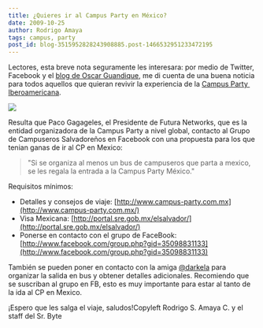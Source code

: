 ```yaml
---
title: ¿Quieres ir al Campus Party en México?
date: 2009-10-25
author: Rodrigo Amaya
tags: campus, party
post_id: blog-3515952828243908885.post-1466532951233472195
---
```


Lectores, esta breve nota seguramente les interesara: por medio de Twitter,
      Facebook y el [blog de Oscar Guandique](http://blog.realactionsoft.com/2009/10/campus-party-mexico-mas-cerca-de-ls.html), me di cuenta de una buena noticia para todos aquellos que
      quieran revivir la experiencia de la [Campus Party  Iberoamericana](http://www.srbyte.com/2008/10/campus-party-iberoamerica.html).

[![](http://4.bp.blogspot.com/_ayvorITawE4/SuUdHF1MRCI/AAAAAAAACNc/BeVmLTYJ7kk/s320/logo_campuspartymx2.gif)](http://4.bp.blogspot.com/_ayvorITawE4/SuUdHF1MRCI/AAAAAAAACNc/BeVmLTYJ7kk/s1600-h/logo_campuspartymx2.gif)

Resulta que Paco Gagageles, el
      Presidente de Futura Networks, que es la entidad organizadora de la Campus Party a nivel
      global, contacto al Grupo de Campuseros Salvadoreños en Facebook con una propuesta para los
      que tenian ganas de ir al CP en Mexico:

> "Si
> se organiza al menos un bus de campuseros que parta a mexico, se les regala la entrada a la
> Campus Party México."

Requisitos
      mínimos:

- Detalles y consejos de viaje: [http://www.campus-party.com.mx](http://www.campus-party.com.mx/)
- Visa Mexicana: [http://portal.sre.gob.mx/elsalvador/](http://portal.sre.gob.mx/elsalvador/)
- Ponerse en contacto con el grupo de FaceBook: [http://www.facebook.com/group.php?gid=35098831133](http://www.facebook.com/group.php?gid=35098831133)

También se pueden poner en contacto con la amiga [@darkela](http://twitter.com/darkela) para organizar la salida en bus y
      obtener detalles adicionales. Recomiendo que se suscriban al grupo en FB, esto es muy
      importante para estar al tanto de la ida al CP en Mexico.

¡Espero que
      les salga el viaje, saludos!Copyleft Rodrigo S. Amaya
      C. y el staff del Sr. Byte